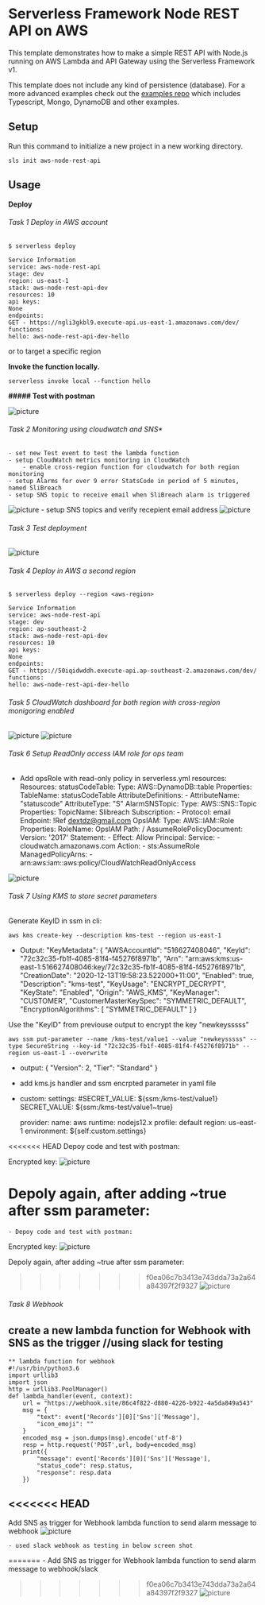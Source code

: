<!--
title: 'AWS Simple HTTP Endpoint example in NodeJS'
description: 'This template demonstrates how to make a simple REST API with Node.js running on AWS Lambda and API Gateway using the Serverless Framework v1.'
layout: Doc
framework: v1
platform: AWS
language: nodeJS
authorLink: 'https://github.com/serverless'
authorName: 'Serverless, inc.'
authorAvatar: 'https://avatars1.githubusercontent.com/u/13742415?s=200&v=4'
-->

# Serverless Framework Node REST API on AWS

This template demonstrates how to make a simple REST API with Node.js running on AWS Lambda and API Gateway using the Serverless Framework v1.

This template does not include any kind of persistence (database). For a more advanced examples check out the [examples repo](https://github.com/serverless/examples/) which includes Typescript, Mongo, DynamoDB and other examples.

## Setup

Run this command to initialize a new project in a new working directory.

`sls init aws-node-rest-api`

## Usage

**Deploy**

###### Task 1 Deploy in AWS account
```
$ serverless deploy
```
    Service Information
    service: aws-node-rest-api
    stage: dev
    region: us-east-1
    stack: aws-node-rest-api-dev
    resources: 10
    api keys:
    None
    endpoints:
    GET - https://ngli3gkbl9.execute-api.us-east-1.amazonaws.com/dev/
    functions:
    hello: aws-node-rest-api-dev-hello

or to target a specific region


**Invoke the function locally.**
```
serverless invoke local --function hello
```

**##### Test with postman**

![picture](img/postman.png)

###### Task 2 Monitoring using cloudwatch and SNS*
    - set new Test event to test the lambda function 
    - setup CloudWatch metrics monitoring in CloudWatch
        - enable cross-region function for cloudwatch for both region monitoring
    - setup Alarms for over 9 error StatsCode in period of 5 minutes, named SliBreach
    - setup SNS topic to receive email when SliBreach alarm is triggered
![picture](img/SNStopic.png)
    - setup SNS topics and verify recepient email address
![picture](img/SNStoemail.png)

###### Task 3 Test deployment 
![picture](img/SNStoemail.png)
###### Task 4 Deploy in AWS a second region 
```
$ serverless deploy --region <aws-region>
```
    Service Information
    service: aws-node-rest-api
    stage: dev
    region: ap-southeast-2
    stack: aws-node-rest-api-dev
    resources: 10
    api keys:
    None
    endpoints:
    GET - https://50iqidwddh.execute-api.ap-southeast-2.amazonaws.com/dev/
    functions:
    hello: aws-node-rest-api-dev-hello

###### Task 5 CloudWatch dashboard for both region with cross-region monigoring enabled
![picture](img/cloudwatchdashboard.png)
![picture](img/cloudwatchalarm.png)

###### Task 6 Setup ReadOnly access IAM role for ops team

- Add opsRole with read-only policy in serverless.yml
    resources:
  Resources:
  statusCodeTable:
    Type: AWS::DynamoDB::table
    Properties:
      TableName: statusCodeTable
      AttributeDefinitions: 
        - AttributeName: "statuscode"
          AttributeType: "S"
  AlarmSNSTopic:
    Type: AWS::SNS::Topic
    Properties:
      TopicName: Slibreach
      Subscription:
        - Protocol: email
          Endpoint: !Ref dextdz@gmail.com
  OpsIAM:
      Type: AWS::IAM::Role
      Properties:
        RoleName: OpsIAM
        Path: /
        AssumeRolePolicyDocument: 
          Version: '2017'
          Statement: 
            - Effect: Allow
              Principal:
                Service:
                  - cloudwatch.amazonaws.com
              Action: 
                - sts:AssumeRole
        ManagedPolicyArns:
          - arn:aws:iam::aws:policy/CloudWatchReadOnlyAccess


![picture](img/webhook.png)
###### Task 7 Using KMS to store secret parameters

Generate KeyID in ssm in cli:

    aws kms create-key --description kms-test --region us-east-1

- Output:
    "KeyMetadata": {
            "AWSAccountId": "516627408046",
            "KeyId": "72c32c35-fb1f-4085-81f4-f45276f8971b",
            "Arn": "arn:aws:kms:us-east-1:516627408046:key/72c32c35-fb1f-4085-81f4-f45276f8971b",
            "CreationDate": "2020-12-13T19:58:23.522000+11:00",
            "Enabled": true,
            "Description": "kms-test",
            "KeyUsage": "ENCRYPT_DECRYPT",
            "KeyState": "Enabled",
            "Origin": "AWS_KMS",
            "KeyManager": "CUSTOMER",
            "CustomerMasterKeySpec": "SYMMETRIC_DEFAULT",
            "EncryptionAlgorithms": [
                "SYMMETRIC_DEFAULT"
            ]
        }

Use the "KeyID" from previouse output to encrypt the key "newkeysssss"

    aws ssm put-parameter --name /kms-test/value1 --value "newkeysssss" --type SecureString --key-id "72c32c35-fb1f-4085-81f4-f45276f8971b" --region us-east-1 --overwrite
    
-    output:
        {
            "Version": 2,
            "Tier": "Standard"
        }
    
- add kms.js handler and ssm encrpted parameter in yaml file
- 
    custom:
    settings:
    #SECRET_VALUE: ${ssm:/kms-test/value1}
    SECRET_VALUE: ${ssm:/kms-test/value1~true}

    provider:
    name: aws
    runtime: nodejs12.x
    profile: default
    region: us-east-1
    environment: ${self:custom.settings}
    
<<<<<<< HEAD
Depoy code and test with postman:

Encrypted key:
![picture](img/ssm.png)

Depoly again, after adding ~true after ssm parameter: 
=======
    - Depoy code and test with postman:
   Encrypted key:
![picture](img/ssm.png)
   
Depoly again, after adding ~true after ssm parameter:    
>>>>>>> f0ea06c7b3413e743dda73a2a64a84397f2f9327
![picture](img/true.png) 


###### Task 8 Webhook
create a new lambda function for Webhook with SNS as the trigger //using slack for testing
- 
    
    ** lambda function for webhook
    #!/usr/bin/python3.6
    import urllib3
    import json
    http = urllib3.PoolManager()
    def lambda_handler(event, context):
        url = "https://webhook.site/86c4f822-d880-4226-b922-4a5da849a543"
        msg = {
            "text": event['Records'][0]['Sns']['Message'],
            "icon_emoji": ""
        }        
        encoded_msg = json.dumps(msg).encode('utf-8')
        resp = http.request('POST',url, body=encoded_msg)
        print({
            "message": event['Records'][0]['Sns']['Message'], 
            "status_code": resp.status, 
            "response": resp.data
        })
    
<<<<<<< HEAD
- 
Add SNS as trigger for Webhook lambda function to send alarm message to webhook
![picture](img/webtrigger.png)

    - used slack webhook as testing in below screen shot

=======
    - Add SNS as trigger for Webhook lambda function to send alarm message to webhook/slack
>>>>>>> f0ea06c7b3413e743dda73a2a64a84397f2f9327
![picture](img/webhook.png)
  



